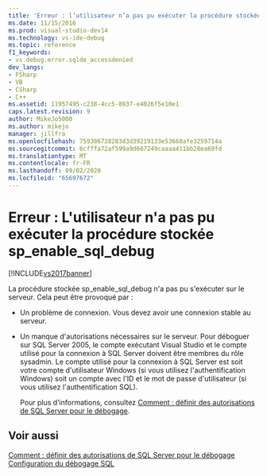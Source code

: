 ```yaml
---
title: 'Erreur : l’utilisateur n’a pas pu exécuter la procédure stockée sp_enable_sql_debug | Microsoft Docs'
ms.date: 11/15/2016
ms.prod: visual-studio-dev14
ms.technology: vs-ide-debug
ms.topic: reference
f1_keywords:
- vs.debug.error.sqlde_accessdenied
dev_langs:
- FSharp
- VB
- CSharp
- C++
ms.assetid: 11957495-c238-4cc5-8937-e4026f5e10e1
caps.latest.revision: 9
author: MikeJo5000
ms.author: mikejo
manager: jillfra
ms.openlocfilehash: 759386728283d3d39219133e53668afe3259714a
ms.sourcegitcommit: 6cfffa72af599a9d667249caaaa411bb28ea69fd
ms.translationtype: MT
ms.contentlocale: fr-FR
ms.lasthandoff: 09/02/2020
ms.locfileid: "65697672"
---
```

# <a name="error-user-could-not-execute-stored-procedure-sp_enable_sql_debug"></a>Erreur : L'utilisateur n'a pas pu exécuter la procédure stockée sp_enable_sql_debug
[!INCLUDE[vs2017banner](../includes/vs2017banner.md)]

La procédure stockée sp_enable_sql_debug n'a pas pu s'exécuter sur le serveur. Cela peut être provoqué par :  
  
- Un problème de connexion. Vous devez avoir une connexion stable au serveur.  
  
- Un manque d'autorisations nécessaires sur le serveur. Pour déboguer sur SQL Server 2005, le compte exécutant Visual Studio et le compte utilisé pour la connexion à SQL Server doivent être membres du rôle sysadmin. Le compte utilisé pour la connexion à SQL Server est soit votre compte d'utilisateur Windows (si vous utilisez l'authentification Windows) soit un compte avec l'ID et le mot de passe d'utilisateur (si vous utilisez l'authentification SQL).  
  
  Pour plus d’informations, consultez [Comment : définir des autorisations de SQL Server pour le débogage](https://msdn.microsoft.com/84e088d0-0409-41d4-841b-f5d4b0fda414).  
  
## <a name="see-also"></a>Voir aussi  
 [Comment : définir des autorisations de SQL Server pour le débogage](https://msdn.microsoft.com/84e088d0-0409-41d4-841b-f5d4b0fda414)   
 [Configuration du débogage SQL](https://msdn.microsoft.com/3db09e68-edcc-42de-9c22-4e97cfd55ab3)
